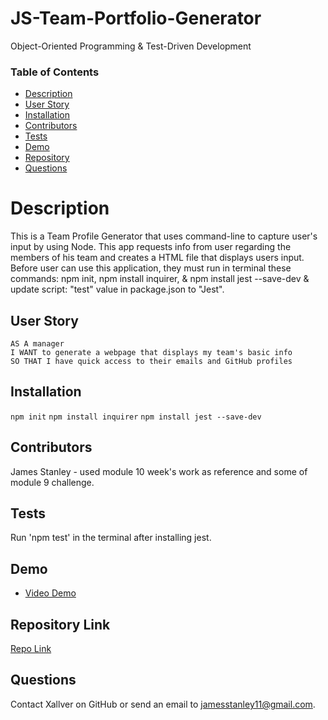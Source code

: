# JS-Team-Portfolio-Generator
Object-Oriented Programming & Test-Driven Development

### Table of Contents

* [Description](#Description)
* [User Story](#User-Story)
* [Installation](#Installation)
* [Contributors](#Contributors)
* [Tests](#Tests)
* [Demo](#Demo)
* [Repository](#Repository-Link)
* [Questions](#Questions)

# Description
This is a Team Profile Generator that uses command-line to capture user's input by using Node. This app requests info from user regarding the members of his team and creates a HTML file that displays users input. Before user can use this application, they must run in terminal these commands: npm init, npm install inquirer, & npm install jest --save-dev & update script: "test" value in package.json to "Jest". 

## User Story
```
AS A manager
I WANT to generate a webpage that displays my team's basic info
SO THAT I have quick access to their emails and GitHub profiles

```
## Installation
`
npm init
`
`
npm install inquirer
`
`
npm install jest --save-dev
`


## Contributors
James Stanley - used module 10 week's work as reference and some of module 9 challenge.

## Tests

Run 'npm test' in the terminal after installing jest.

## Demo
* [Video Demo](https://drive.google.com/file/d/1HtEgO9coZ1FRm2HYQeU3ChnU6nCJKaVM/view)

## Repository Link
[Repo Link](https://github.com/Xallver/JS-Team-Profile-Generator)

## Questions

Contact Xallver on GitHub or send an email to jamesstanley11@gmail.com.
